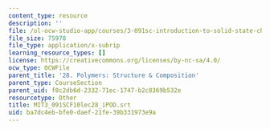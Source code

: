 ```yaml
---
content_type: resource
description: ''
file: /ol-ocw-studio-app/courses/3-091sc-introduction-to-solid-state-chemistry-fall-2010/ba7dc4ebbfe0daef21fe39b331973e9a_MIT3_091SCF10lec28_iPOD.srt
file_size: 75978
file_type: application/x-subrip
learning_resource_types: []
license: https://creativecommons.org/licenses/by-nc-sa/4.0/
ocw_type: OCWFile
parent_title: '28. Polymers: Structure & Composition'
parent_type: CourseSection
parent_uid: f8c2db6d-2332-71ec-1747-b2c8369b532e
resourcetype: Other
title: MIT3_091SCF10lec28_iPOD.srt
uid: ba7dc4eb-bfe0-daef-21fe-39b331973e9a
---
```

